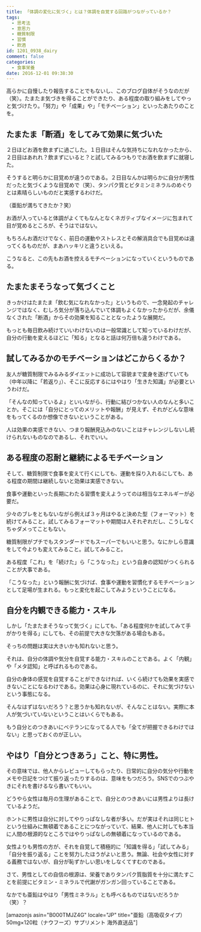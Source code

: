 ```yaml
---
title: 「体調の変化に気づく」とは？体調を自覚する回路がつながっているか？
tags:
  - 思考法
  - 意思力
  - 糖質制限
  - 習慣
  - 飲酒
id: 1201_0938_dairy
comment: false
categories:
  - 食事栄養
date: 2016-12-01 09:38:30
---
```


高らかに自慢したり報告することでもないし、このブログ自体がそうなのだが（笑）。たまたま気づきを得ることができたり、ある程度の取り組みをしてやっと気づけたり。「努力」や「成果」や」「モチベーション」といったあたりのことを。

<!--more-->

## たまたま「断酒」をしてみて効果に気づいた

２日ほどお酒を飲まずに過ごした。１日目はそんな気持ちになれなかったから、２日目はあれれ？飲まずにいると？と試してみるつもりでお酒を飲まずに就寝した。

そうすると明らかに目覚めが違うのである。２日目なんかは明らかに自分が男性だったと気づくような目覚めで（笑）、タンパク質とビタミンミネラルのめぐりとは素晴らしいものだと実感するわけだ。

（亜鉛が満ちてきたか？笑）

お酒が入っていると体調がよくてもなんとなくネガティブなイメージに包まれて目が覚めるところが、そうはではない。

もちろんお酒だけでなく、前日の運動やストレスとその解消具合でも目覚めは違ってくるものだが、まあハッキリと違うといえる。

こうなると、この先もお酒を控えるモチベーションになっていくというものである。

## たまたまそうなって気づくこと

きっかけはたまたま「飲む気になれなかった」というもので、一念発起のチャレンジではなく、むしろ気分が落ち込んでいて体調もよくなかったからだが、余儀なくされた「断酒」からその効果を知ることとなったような展開だ。

もっとも毎日飲み続けていいわけないのは一般常識として知っているわけだが、自分の行動を変えるほどに「知る」となると話は何万倍も違うわけである。

## 試してみるかのモチベーションはどこからくるか？

友人が糖質制限でみるみるダイエットに成功して容貌まで変身を遂げていても（中年以降に「若返り」）、そこに反応するにはやはり「生きた知識」が必要というわけだ。

「そんなの知っているよ」といいながら、行動に結びつかない人のなんと多いことか。そこには「自分にとってのメリットや報酬」が見えず、それがどんな意味をもってくるのか想像できないということがある。

人は効果の実感できない、つまり報酬見込みのないことはチャレンジしないし続けられないものなのであるし、それでいい。

## ある程度の忍耐と継続によるモチベーション

そして、糖質制限で食事を変えて行くにしても、運動を採り入れるにしても、ある程度の期間は継続しないと効果は実感できない。

食事や運動といった長期にわたる習慣を変えようってのは相当なエネルギーが必要だ。

少々のブレをともないながら例えば３ヶ月はやると決めた型（フォーマット）を続けてみること。試してみるフォーマットや期間は人それぞれだし、こうしなくちゃダメってこともない。

糖質制限がプチでもスタンダードでもスーパーでもいいと思う。なにかしら意識をして今よりも変えてみること。試してみること。

ある程度「これ」を「続けた」ら「こうなった」という自身の認知がつくられることが大事である。

「こうなった」という報酬に気づけば、食事や運動を習慣化するモチベーションとして足場が生まれる。もっと変化を起こしてみようということになる。

## 自分を内観できる能力・スキル

しかし「たまたまそうなって気づく」にしても、「ある程度何かを試してみて手がかりを得る」にしても、その前提で大きな欠落がある場合もある。

そっちの問題は実は大きいかも知れないと思う。

それは、自分の体調や気分を自覚する能力・スキルのことである。よく「内観」や「メタ認知」と呼ばれるものである。

自分の身体の感覚を自覚することができなければ、いくら続けても効果を実感できないことになるわけである。効果は心身に現れているのに、それに気づけないという事態になる。

そんなはずはないだろう？と思うかも知れないが、そんなことはない。実際に本人が気づいていないということはいくらでもある。

もう自分とのつきあいにベテランになってる人でも「全てが把握できるわけではない」と思っておくのが正しい。

## やはり「自分とつきあう」こと、特に男性。

その意味では、他人からレビューしてもらったり、日常的に自分の気分や行動をメモや日記をつけて振り返ったりするのは、意味をもつだろう。SNSでのつぶやきにそれを書けるなら書いてもいい。

どうやら女性は毎月の生理があることで、自分とのつきあいには男性よりは長けているようだ。

ホントに男性は自分に対してやりっぱなしな者が多い。だが実はそれは同じヒトという仕組みに無頓着であることにつながっていて、結果、他人に対しても本当に人間の根源的なところではやりっぱなしの無頓着になっているのである。

女性よりも男性の方が、それを自覚して積極的に「知識を得る」「試してみる」「自分を振り返る」ことを努力したほうがよいと思う。無論、社会や女性に対する義務ではないが、自分が恥ずかしい思いをしなくてすむのである。

さて、男性としての自信の根源は、栄養でありタンパク質脂質を十分に満たすことを前提にビタミン・ミネラルで代謝がガンガン回っていることである。

なかでも亜鉛はやはり「男性ミネラル」とも呼べるものではないだろうか（笑）？

[amazonjs asin="B000TMJZ4G" locale="JP" title="亜鉛（高吸収タイプ）50mg×120粒（ナウフーズ）サプリメント 海外直送品"]